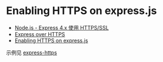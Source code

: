# Enabling HTTPS on express.js
- [Node.js - Express 4.x 使用 HTTPS/SSL](http://jade.logdown.com/posts/233332-nodejs-express-4x-using-https-ssl)
- [Express over HTTPS](http://blog.mgechev.com/2014/02/19/create-https-tls-ssl-application-with-express-nodejs/)
- [Enabling HTTPS on express.js](http://stackoverflow.com/questions/11744975/enabling-https-on-express-js)

示例见 [express-https](./https)
